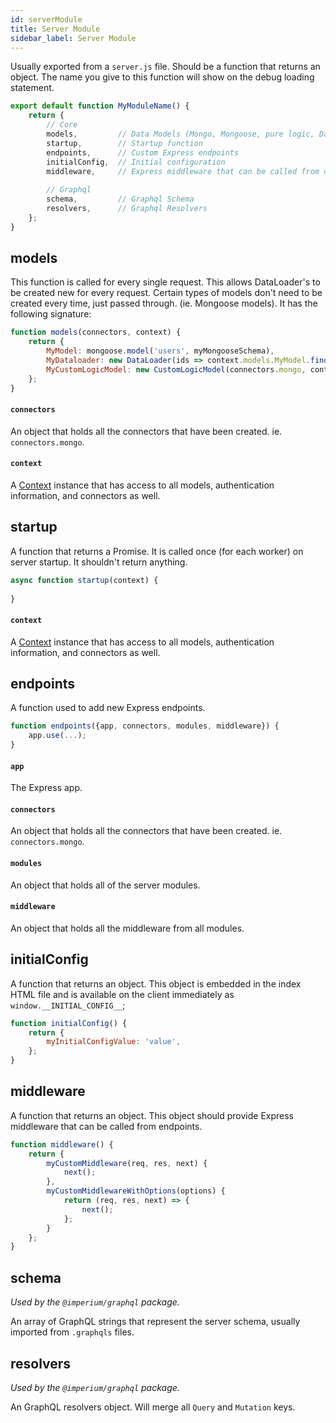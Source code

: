 ```yaml
---
id: serverModule
title: Server Module
sidebar_label: Server Module
---
```


Usually exported from a `server.js` file. Should be a function that returns an object. The name
you give to this function will show on the debug loading statement.

```javascript
export default function MyModuleName() {
	return {
		// Core
		models,         // Data Models (Mongo, Mongoose, pure logic, Dataloaders, etc)
		startup,        // Startup function
		endpoints,      // Custom Express endpoints
		initialConfig,  // Initial configuration
		middleware,     // Express middleware that can be called from other modules
		
		// Graphql
		schema,         // Graphql Schema
		resolvers,      // Graphql Resolvers
	};
}
```

## models
This function is called for every single request. This allows DataLoader's to be created new for every request.
Certain types of models don't need to be created every time, just passed through. (ie. Mongoose models).
It has the following signature:

```javascript
function models(connectors, context) {
	return {
		MyModel: mongoose.model('users', myMongooseSchema),
		MyDataloader: new DataLoader(ids => context.models.MyModel.find({_id: {$in: ids}}).exec()),
		MyCustomLogicModel: new CustomLogicModel(connectors.mongo, context),
	};
}
```

#### `connectors`
An object that holds all the connectors that have been created. ie. `connectors.mongo`.

#### `context`
A [Context](Context.md) instance that has access to all models, authentication information, and connectors as well.

## startup
A function that returns a Promise. It is called once (for each worker) on server startup.
It shouldn't return anything.

```javascript
async function startup(context) {
	
}
```

#### `context`
A [Context](Context.md) instance that has access to all models, authentication information, and connectors as well.

## endpoints
A function used to add new Express endpoints.

```javascript
function endpoints({app, connectors, modules, middleware}) {
	app.use(...);
}
```

#### `app`
The Express app.

#### `connectors`
An object that holds all the connectors that have been created. ie. `connectors.mongo`.

#### `modules`
An object that holds all of the server modules.

#### `middleware`
An object that holds all the middleware from all modules.

## initialConfig
A function that returns an object. This object is embedded in the index HTML file and is
available on the client immediately as `window.__INITIAL_CONFIG__`;

```javascript
function initialConfig() {
	return {
		myInitialConfigValue: 'value',
	};
}
```

## middleware
A function that returns an object. This object should provide Express middleware that can be
called from endpoints.

```javascript
function middleware() {
	return {
		myCustomMiddleware(req, res, next) {
			next();
		},
		myCustomMiddlewareWithOptions(options) {
			return (req, res, next) => {
				next();
			};
		}
	};
}
```

## schema
*Used by the `@imperium/graphql` package.*

An array of GraphQL strings that represent the server schema, usually imported from `.graphqls` files.

## resolvers
*Used by the `@imperium/graphql` package.*

An GraphQL resolvers object. Will merge all `Query` and `Mutation` keys.
